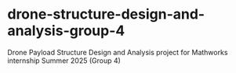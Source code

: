 # drone-structure-design-and-analysis-group-4
Drone Payload Structure Design and Analysis project for Mathworks internship Summer 2025 (Group 4)
